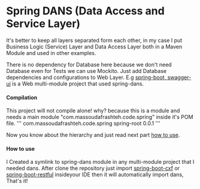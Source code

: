 # Spring DANS (Data Access and Service Layer)

It's better to keep all layers separated form each other, in my case I put Business Logic (Service) Layer and Data Access Layer both in a Maven Module and used in other examples.

There is no dependency for Database here because we don't need Database even for Tests we can use Mockito. Just add Database dependencies and configurations to Web Layer. E.g [spring-boot, swagger-ui](https://github.com/massoudAfrashteh/code-examples/blob/master/java/spring-boot-swagger-ui) is a Web multi-module project that used spring-dans.

#### Compilation
This project will not compile alone! why? because this is a module and needs a main module "com.massoudafrashteh.code.spring" inside it's POM file. 
'''
<parent>
  <groupId>com.massoudafrashteh.code.spring</groupId>
  <artifactId>spring-root</artifactId>
  <version>0.0.1</version>
</parent>
'''

Now you know about the hierarchy and just read next part [how to use](https://github.com/massoudAfrashteh/code-examples/tree/master/java/spring-dans#how-to-use).

#### How to use
I Created a symlink to spring-dans module in any multi-module project that I needed dans. After clone the repository just import [spring-boot-cxf](https://github.com/massoudAfrashteh/code-examples/tree/master/java/spring-boot-cxf) or [spring-boot-restful](https://github.com/massoudAfrashteh/code-examples/tree/master/java/spring-boot-restful) insideyour IDE then it will automatically import dans, That's it!